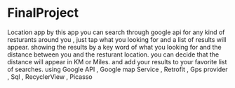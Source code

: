 # FinalProject
Location app
by this app you can search through google api for any kind of resturants around you , just tap what you looking for
and a list of results will appear. showing the results by a key word of what you looking for and the distance between you
and the resturant location. you can decide that the distance will appear in KM or Miles. and add your results to your favorite 
list of searches. 
using Google API , Google map Service , Retrofit , Gps provider , Sql , RecyclerView , Picasso

